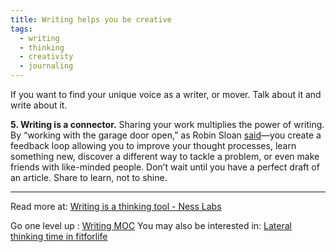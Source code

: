```yaml
---
title: Writing helps you be creative
tags:
  - writing
  - thinking
  - creativity
  - journaling
---
```


If you want to find your unique voice as a writer, or mover. Talk about it and write about it.

**5. Writing is a connector.** Sharing your work multiplies the power of writing. By “working with the garage door open,” as Robin Sloan [said](https://notes.andymatuschak.org/z21cgR9K3UcQ5a7yPsj2RUim3oM2TzdBByZu)—you create a feedback loop allowing you to improve your thought processes, learn something new, discover a different way to tackle a problem, or even make friends with like-minded people. Don’t wait until you have a perfect draft of an article. Share to learn, not to shine.

----

Read more at: [Writing is a thinking tool - Ness Labs](https://nesslabs.com/writing-thinking-tool)

Go one level up : [Writing MOC](Maps/Writing%20MOC.md)
You may also be interested in: [Lateral thinking time in fitforlife](Notes/Lateral%20thinking%20time%20in%20fitforlife.md)